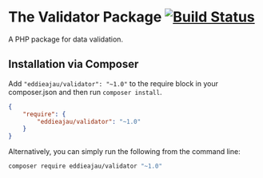 # The Validator Package [![Build Status](https://travis-ci.org/eddieajau/validator.png?branch=master)](https://travis-ci.org/eddieajau/validator)

A PHP package for data validation.

## Installation via Composer

Add `"eddieajau/validator": "~1.0"` to the require block in your composer.json and then run `composer install`.

```json
{
	"require": {
		"eddieajau/validator": "~1.0"
	}
}
```

Alternatively, you can simply run the following from the command line:

```sh
composer require eddieajau/validator "~1.0"
```
